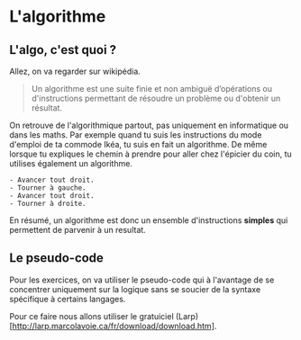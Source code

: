 # L'algorithme


## L'algo, c'est quoi ?
Allez, on va regarder sur wikipédia. 

> Un algorithme est une suite finie et non ambiguë d’opérations ou d'instructions permettant de résoudre un problème ou d'obtenir un résultat.

On retrouve de l'algorithmique partout, pas uniquement en informatique ou dans les maths. Par exemple quand tu suis les instructions du mode d'emploi de ta commode Ikéa, tu suis en fait un algorithme. De même lorsque tu expliques le chemin à prendre pour aller chez l'épicier du coin, tu utilises également un algorithme. 

````
- Avancer tout droit.
- Tourner à gauche.
- Avancer tout droit.
- Tourner à droite. 
````

En résumé, un algorithme est donc un ensemble d'instructions **simples** qui permettent de parvenir à un resultat.

## Le pseudo-code
Pour les exercices, on va utiliser le pseudo-code qui à l'avantage de se concentrer uniquement sur la logique sans se soucier de la syntaxe spécifique à certains langages. 

Pour ce faire nous allons utiliser le gratuiciel (Larp)[http://larp.marcolavoie.ca/fr/download/download.htm].



